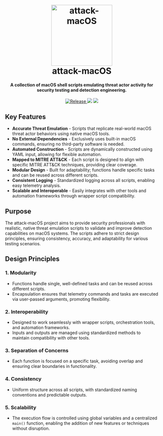 <h1 align="center">
  <br>
  <a href="https://github.com/yourcompany/attack-macos"><img src="https://yourcompanylogo.png" alt="attack-macOS" width="200"></a>
  <br>
  attack-macOS
  <br>
</h1>

<h4 align="center">A collection of macOS shell scripts emulating threat actor activity for security testing and detection engineering.</h4>

<p align="center">
  <a href="https://github.com/yourcompany/attack-macOS">
    <img src="https://img.shields.io/github/v/release/yourcompany/attack-macOS.svg" alt="Release">
  </a>
  <a href="https://gitter.im/yourcompany/attack-macOS"><img src="https://badges.gitter.im/yourcompany/attack-macOS.svg"></a>
  <a href="mailto:support@yourcompany.com">
      <img src="https://img.shields.io/badge/Contact-Support-blue.svg">
  </a>
</p>

## Key Features

* **Accurate Threat Emulation** - Scripts that replicate real-world macOS threat actor behaviors using native macOS tools.
* **No External Dependencies** - Exclusively uses built-in macOS commands, ensuring no third-party software is needed.
* **Automated Construction** - Scripts are dynamically constructed using YAML input, allowing for flexible automation.
* **Mapped to MITRE ATT&CK** - Each script is designed to align with specific MITRE ATT&CK techniques, providing clear coverage.
* **Modular Design** - Built for adaptability; functions handle specific tasks and can be reused across different scripts.
* **Consistent Logging** - Standardized logging across all scripts, enabling easy telemetry analysis.
* **Scalable and Interoperable** - Easily integrates with other tools and automation frameworks through wrapper script compatibility.

## Purpose
The attack-macOS project aims to provide security professionals with realistic, native threat emulation scripts to validate and improve detection capabilities on macOS systems. The scripts adhere to strict design principles, ensuring consistency, accuracy, and adaptability for various testing scenarios.

## Design Principles

### 1. Modularity
- Functions handle single, well-defined tasks and can be reused across different scripts.
- Encapsulation ensures that telemetry commands and tasks are executed via user-passed arguments, promoting flexibility.

### 2. Interoperability
- Designed to work seamlessly with wrapper scripts, orchestration tools, and automation frameworks.
- Inputs and outputs are managed using standardized methods to maintain compatibility with other tools.

### 3. Separation of Concerns
- Each function is focused on a specific task, avoiding overlap and ensuring clear boundaries in functionality.

### 4. Consistency
- Uniform structure across all scripts, with standardized naming conventions and predictable outputs.

### 5. Scalability
- The execution flow is controlled using global variables and a centralized `main()` function, enabling the addition of new features or techniques without disruption.
